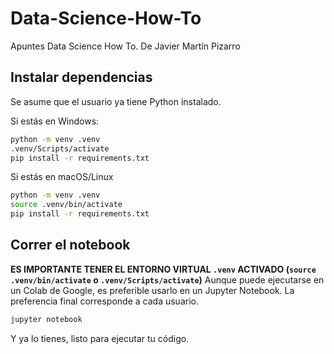# Data-Science-How-To

Apuntes Data Science How To. De Javier Martín Pizarro

## Instalar dependencias

Se asume que el usuario ya tiene Python instalado.

Si estás en Windows:

```bash
python -m venv .venv
.venv/Scripts/activate
pip install -r requirements.txt
```

Si estás en macOS/Linux

```bash
python -m venv .venv
source .venv/bin/activate
pip install -r requirements.txt
```

## Correr el notebook

**ES IMPORTANTE TENER EL ENTORNO VIRTUAL `.venv` ACTIVADO (`source .venv/bin/activate` o `.venv/Scripts/activate`)**
Aunque puede ejecutarse en un Colab de Google, es preferible usarlo en un Jupyter Notebook. La preferencia final corresponde a cada usuario.

```bash
jupyter notebook
```

Y ya lo tienes, listo para ejecutar tu código.